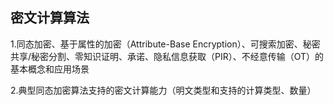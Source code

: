 ## 密文计算算法

1.同态加密、基于属性的加密（Attribute-Base Encryption）、可搜索加密、秘密共享/秘密分割、零知识证明、承诺、隐私信息获取（PIR）、不经意传输（OT）的基本概念和应用场景

2.典型同态加密算法支持的密文计算能力（明文类型和支持的计算类型、数量）


